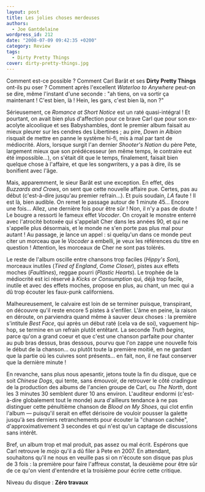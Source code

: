 ```yaml
---
layout: post
title: Les jolies choses merdeuses
authors:
  - Joe Gantdelaine
wordpress_id: 212
date: "2008-07-09 09:42:35 +0200"
category: Review
tags:
  - Dirty Pretty Things
cover: dirty-pretty-things.jpg
---
```


Comment est-ce possible ? Comment Carl Barât et ses **Dirty Pretty Things**
ont-ils pu oser ? Comment après l'excellent _Waterloo to Anywhere_ peut-on se
dire, même l'instant d'une seconde : "ah tiens, on va sortir ça maintenant !
C'est bien, là ! Hein, les gars, c'est bien là, non ?"

Sérieusement, ce _Romance at Short Notice_ est un raté quasi-intégral ! Et
pourtant, on avait bien plus d'affection pour ce brave Carl que pour son
ex-acolyte alcoolique et ses Babyshambles, dont le premier album faisait au
mieux pleurer sur les cendres des Libertines ; au pire, _Down in Albion_
risquait de mettre en panne le système hi-fi, mis à mal par tant de médiocrité.
Alors, lorsque surgit l'an dernier _Shooter's Nation_ du père Pete, largement
mieux que son prédécesseur (en même temps, le contraire eut été impossible…), on
s'était dit que le temps, finalement, faisait bien quelque chose à l'affaire, et
que les songwriters, y a pas à dire, ils se bonifient avec l'âge.

Mais, apparemment, le sieur Barât est une exception. En effet, dès _Buzzards and
Crows_, on sent que cette nouvelle affaire pue. Certes, pas au début
(c'est-à-dire jusqu'au premier refrain…). Et puis soudain, _LA_ faute ! Il est
là, bien audible. On remet le passage autour de 1 minute 45… Encore une fois…
Allez, une dernière fois pour être sûr ! Non, il n'y a pas de doute ! Le bougre
a ressorti le fameux effet _Vocoder_. On croyait le monstre enterré avec
l'atrocité botoxée qui s'appelait Cher dans les années 90, et qui ne s'appelle
plus désormais, et le monde ne s'en porte pas plus mal pour autant ! Au passage,
je lance un appel : si quelqu'un dans ce monde peut citer un morceau que le
_Vocoder_ a embelli, je veux les références du titre en question ! Attention,
les morceaux de Cher ne sont pas tolérés.

Le reste de l'album oscille entre chansons trop faciles (_Hippy's Son_),
morceaux inutiles (_Tired of England_, _Come Closer_), pistes aux effets moches
(_Faultlines_), reggae pourri (_Plastic Hearts_). Le trophée de la médiocrité
est ici réservé à _Kicks or Consumption_ qui, déjà trop facile, inutile et avec
des effets moches, propose en plus, au chant, un mec qui a dû trop écouter les
faux-punk californiens.

Malheureusement, le calvaire est loin de se terminer puisque, transpirant, on
découvre qu'il reste encore 5 pistes à s'enfiler. L'âme en peine, la raison en
déroute, on parviendra quand même à sauver deux choses : la première s'intitule
_Best Face_, qui après un début raté (cela va de soi), vaguement hip-hop, se
termine en un refrain plutôt entêtant. La seconde _Truth begins_, parce qu'on a
grand coeur et que c'est une chanson parfaite pour chanter au pub bras dessus,
bras dessous, pourvu que l'on zappe une nouvelle fois le début de la chanson… ou
plutôt toute la première moitié, en ne gardant que la partie où les cuivres sont
présents… en fait, non, il ne faut conserver que la dernière minute !

En revanche, sans plus nous apesantir, jetons toute la fin du disque, que ce
soit _Chinese Dogs_, qui tente, sans émouvoir, de retrouver le côté cradingue de
la production des albums de l'ancien groupe de Carl, ou _The North_, dont les 3
minutes 30 semblent durer 10 ans environ. L'auditeur endormi (c'est-à-dire
globalement tout le monde) aura d'ailleurs tendance à ne pas distinguer cette
pénultième chanson de _Blood on My Shoes_, qui clot enfin l'album — puisqu'il
serait en effet dérisoire de vouloir pousser la galette jusqu'à ses derniers
retranchements pour écouter la "chanson cachée", d'approximativement 3 secondes
et qui n'est qu'un captage de discussions sans intérêt.

Bref, un album trop et mal produit, pas assez ou mal écrit. Espérons que Carl
retrouve le _mojo_ qu'il a dû filer à Pete en 2007. En attendant, souhaitons
qu'il ne nous en veuille pas si on n'écoute son disque pas plus de 3 fois : la
première pour faire l'affreux constat, la deuxième pour être sûr de ce qu'on
vient d'entendre et la troisième pour écrire cette critique.

Niveau du disque : **Zéro travaux**
